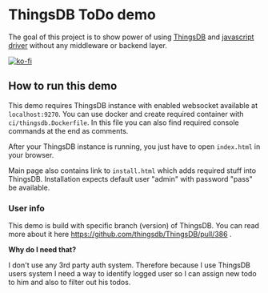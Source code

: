 # ThingsDB ToDo demo

The goal of this project is to show power of using [ThingsDB](https://www.thingsdb.io/)
and [javascript driver](https://github.com/stefanak-michal/thingsdb.js) without any middleware or backend layer.

[![ko-fi](https://ko-fi.com/img/githubbutton_sm.svg)](https://ko-fi.com/Z8Z5ABMLW)

## How to run this demo

This demo requires ThingsDB instance with enabled websocket available at `localhost:9270`. You can use docker and create required container with `ci/thingsdb.Dockerfile`. In
this file you can also find required console commands at the end as comments.

After your ThingsDB instance is running, you just have to open `index.html` in your browser.

Main page also contains link to `install.html` which adds required stuff into ThingsDB. Installation expects default user "admin" with password "pass" be available.

### User info

This demo is build with specific branch (version) of ThingsDB. You can read more about it
here https://github.com/thingsdb/ThingsDB/pull/386 .

**Why do I need that?**

I don't use any 3rd party auth system. Therefore because I use ThingsDB users system I need a way to identify logged
user so I can assign new todo to him and also to filter out his todos.
